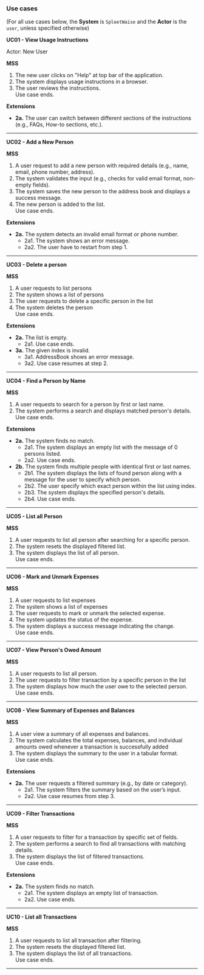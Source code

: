 ### Use cases

(For all use cases below, the **System** is `SpleetWaise` and the **Actor** is the `user`, unless specified 
otherwise)

**UC01 - View Usage Instructions**

Actor: New User

**MSS**
1. The new user clicks on "Help" at top bar of the application.
2. The system displays usage instructions in a browser.
3. The user reviews the instructions.
   <br>Use case ends.<br>

**Extensions**
- **2a.** The user can switch between different sections of the instructions (e.g., FAQs, How-to sections, etc.).

---

**UC02 - Add a New Person**

**MSS**
1. A user request to add a new person with required details (e.g., name, email, phone number, address).
2. The system validates the input (e.g., checks for valid email format, non-empty fields).
3. The system saves the new person to the address book and displays a success message.
4. The new person is added to the list.
   <br>Use case ends.<br>

**Extensions**
- **2a.** The system detects an invalid email format or phone number.
  - 2a1. The system shows an error message.
  - 2a2. The user have to restart from step 1.

---

**UC03 - Delete a person**

**MSS**
1.  A user requests to list persons
2.  The system shows a list of persons
3.  The user requests to delete a specific person in the list
4.  The system deletes the person
   <br>Use case ends.<br>

**Extensions**
- **2a.** The list is empty.
  - 2a1. Use case ends.
- **3a.** The given index is invalid.
  - 3a1. AddressBook shows an error message.
  - 3a2. Use case resumes at step 2.

---

**UC04 - Find a Person by Name**

**MSS**
1. A user requests to search for a person by first or last name.
2. The system performs a search and displays matched person's details.
   <br>Use case ends.<br>

**Extensions**
- **2a.** The system finds no match.
  - 2a1. The system displays an empty list with the message of 0 persons listed.
  - 2a2. Use case ends.
- **2b.** The system finds multiple people with identical first or last names.
  - 2b1. The system displays the lists of found person along with a message for the user to specify which person.
  - 2b2. The user specify which exact person within the list using index.
  - 2b3. The system displays the specified person's details.
  - 2b4. Use case ends.

---

**UC05 - List all Person**

**MSS**
1. A user requests to list all person after searching for a specific person.
2. The system resets the displayed filtered list.
3. The system displays the list of all person.
   <br>Use case ends.<br>

---

**UC06 - Mark and Unmark Expenses**

**MSS**
1. A user requests to list expenses
2. The system shows a list of expenses
3. The user requests to mark or unmark the selected expense.
4. The system updates the status of the expense.
5. The system displays a success message indicating the change.
   <br>Use case ends.<br>

---

**UC07 - View Person's Owed Amount**

**MSS**
1. A user requests to list all person.
2. The user requests to filter transaction by a specific person in the list
3. The system displays how much the user owe to the selected person.
   <br>Use case ends.<br>

---

**UC08 - View Summary of Expenses and Balances**

**MSS**
1. A user view a summary of all expenses and balances.
2. The system calculates the total expenses, balances, and individual amounts owed whenever a transaction is successfully added
3. The system displays the summary to the user in a tabular format.
   <br>Use case ends.<br>

**Extensions**
- **2a.** The user requests a filtered summary (e.g., by date or category).
  - 2a1. The system filters the summary based on the user’s input.
  - 2a2. Use case resumes from step 3.

---

**UC09 - Filter Transactions**

**MSS**
1. A user requests to filter for a transaction by specific set of fields.
2. The system performs a search to find all transactions with matching details.
3. The system displays the list of filtered transactions.
   <br>Use case ends.<br>

**Extensions**
- **2a.** The system finds no match.
    - 2a1. The system displays an empty list of transaction.
    - 2a2. Use case ends.

---

**UC10 - List all Transactions**

**MSS**
1. A user requests to list all transaction after filtering.
2. The system resets the displayed filtered list.
3. The system displays the list of all transactions.
   <br>Use case ends.<br>
---
